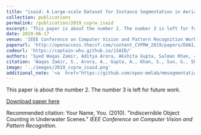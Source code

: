 ```yaml
---
title: "isaid: A Large-scale Dataset for Instance Segmentation in Aerial Images"
collection: publications
permalink: /publication/2019_cvprw_isaid
excerpt: 'This paper is about the number 2. The number 3 is left for future work.'
date: 2019-06-17
venue: 'IEEE Conference on Computer Vision and Pattern Recognition Workshop (CVPRW)'
paperurl: 'http://openaccess.thecvf.com/content_CVPRW_2019/papers/DOAI/Zamir_iSAID_A_Large-scale_Dataset_for_Instance_Segmentation_in_Aerial_Images_CVPRW_2019_paper.pdf'
codeurl: 'https://captain-whu.github.io/iSAID/'
authors: 'Syed Waqas Zamir, Aditya Arora, Akshita Gupta, Salman Khan, <strong>Guolei Sun</strong>, Fahad Shahbaz Khan, Fan Zhu, Ling Shao, Gui-Song Xia, Xiang Bai'
citation: 'Waqas Zamir, S., Arora, A., Gupta, A., Khan, S., Sun, G., Shahbaz Khan, F., ... & Bai, X. (2019). isaid: A large-scale dataset for instance segmentation in aerial images. In <i>CVPRW</i>.'
image: '../images/2019_cvprw_isaid.png'
additional_note: '<a  href="https://github.com/open-mmlab/mmsegmentation/blob/master/docs/en/dataset_prepare.md#isaid">[MMSeg]</a>'
---
```

This paper is about the number 2. The number 3 is left for future work.

[Download paper here](https://openaccess.thecvf.com/content/CVPR2023/papers/Sun_Indiscernible_Object_Counting_in_Underwater_Scenes_CVPR_2023_paper.pdf)

Recommended citation: Your Name, You. (2010). "Indiscernible Object Counting in Underwater Scenes." <i>IEEE Conference on Computer Vision and Pattern Recognition</i>.